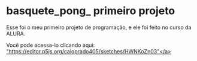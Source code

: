 # basquete_pong_ primeiro projeto

 Esse foi o meu primeiro projeto de programação, e ele foi feito no curso da ALURA.

 Você pode acessa-lo clicando aqui: <a href="">"https://editor.p5js.org/caioprado405/sketches/HWNKoZn03"</a>
